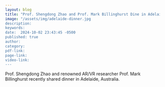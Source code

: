 ```yaml
---
layout: blog
title: "Prof. Shengdong Zhao and Prof. Mark Billinghurst Dine in Adelaide"
image: "/assets/img/adelaide-dinner.jpg
description:
keywords: 
date:  2024-10-02 23:43:45 -0500
published: true
author:
category:
pdf-link:
page-link:
video-link:
---
```

Prof. Shengdong Zhao and renowned AR/VR researcher Prof. Mark Billinghurst recently shared dinner in Adelaide, Australia.